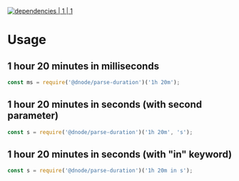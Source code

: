 [![dependencies | 1 | 1](https://img.shields.io/badge/dependencies-1%20|%201-blue.svg)](DEPENDENCIES.md)

# Usage

## 1 hour 20 minutes in milliseconds

```javascript
const ms = require('@dnode/parse-duration')('1h 20m');
```

## 1 hour 20 minutes in seconds (with second parameter)

```javascript
const s = require('@dnode/parse-duration')('1h 20m', 's');
```

## 1 hour 20 minutes in seconds (with "in" keyword)

```javascript
const s = require('@dnode/parse-duration')('1h 20m in s');
```
